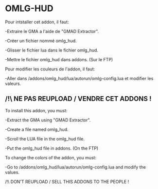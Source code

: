 # OMLG-HUD

Pour intstaller cet addon, il faut:

-Extraire le GMA a l'aide de "GMAD Extractor".

-Créer un fichier nommé omlg_hud.

-Glisser le fichier lua dans le fichier omlg_hud.

-Mettre le fichier omlg_hud dans addons. (Sur le FTP)

Pour modifier les couleurs de l'addon, il faut:

-Aller dans /addons/omlg_hud/lua/autorun/omlg-config.lua et modifier les valeurs.

/!\ NE PAS REUPLOAD / VENDRE CET ADDONS !
------------------------------------------------------


To install this addon, you must:

-Extract the GMA using "GMAD Extractor".

-Create a file named omlg_hud.

-Scroll the LUA file in the omlg_hud file.

-Put the omlg_hud file in addons. (On the FTP)


To change the colors of the addon, you must:

-Go to /addons/omlg_hud/lua/autorun/omlg-config.lua and modify the values.


/!\ DON'T REUPLOAD / SELL THIS ADDONS TO THE PEOPLE !
